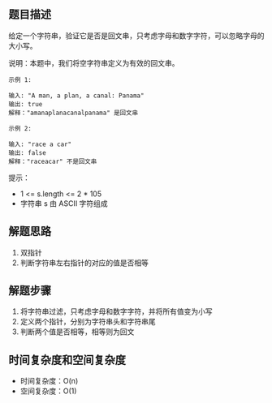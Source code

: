 ## 题目描述

给定一个字符串，验证它是否是回文串，只考虑字母和数字字符，可以忽略字母的大小写。

说明：本题中，我们将空字符串定义为有效的回文串。
```
示例 1:

输入: "A man, a plan, a canal: Panama"
输出: true
解释："amanaplanacanalpanama" 是回文串
```
```
示例 2:

输入: "race a car"
输出: false
解释："raceacar" 不是回文串
```

提示：

+ 1 <= s.length <= 2 * 105
+ 字符串 s 由 ASCII 字符组成

## 解题思路

1. 双指针
2. 判断字符串左右指针的对应的值是否相等

## 解题步骤

1. 将字符串过滤，只考虑字母和数字字符，并将所有值变为小写
2. 定义两个指针，分别为字符串头和字符串尾
3. 判断两个值是否相等，相等则为回文

## 时间复杂度和空间复杂度

+ 时间复杂度：O(n)
+ 空间复杂度：O(1)